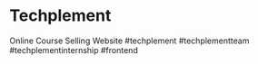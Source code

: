 # Techplement

Online Course Selling Website
#techplement
#techplementteam
#techplementinternship
#frontend
